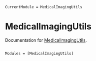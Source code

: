 ```@meta
CurrentModule = MedicalImagingUtils
```

# MedicalImagingUtils

Documentation for [MedicalImagingUtils](https://github.com/Dale-Black/MedicalImagingUtils.jl).

```@index
```

```@autodocs
Modules = [MedicalImagingUtils]
```
